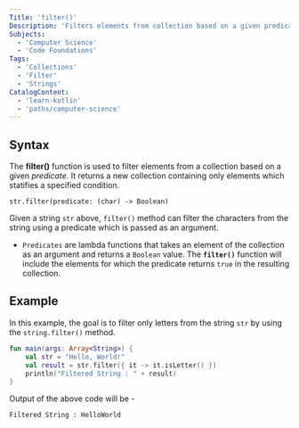 ```yaml
---
Title: 'filter()'
Description: 'Filters elements from collection based on a given predicate.'
Subjects:
  - 'Computer Science'
  - 'Code Foundations'
Tags:
  - 'Collections'
  - 'Filter'
  - 'Strings'
CatalogContent:
  - 'learn-kotlin'
  - 'paths/computer-science'
---
```


## Syntax

The **filter()** function is used to filter elements from a collection based on a given _predicate_. It returns a new collection containing only elements which statifies a specified condition.

```pseudo
str.filter(predicate: (char) -> Boolean)

```

Given a string `str` above, `filter()` method can filter the characters from the string using a predicate which is passed as an argument.

- `Predicates` are lambda functions that takes an element of the collection as an argument and returns a `Boolean` value. The **`filter()`** function will include the elements for which the predicate returns `true` in the resulting collection.

## Example

In this example, the goal is to filter only letters from the string `str` by using the `string.filter()` method.

```kotlin
fun main(args: Array<String>) {
    val str = "Hello, World!"
    val result = str.filter({ it -> it.isLetter() })
    println("Filtered String : " + result)
}
```

Output of the above code will be -

```pseudo
Filtered String : HelloWorld
```
